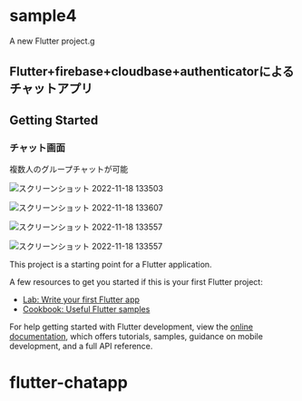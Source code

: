 # sample4

A new Flutter project.g

## Flutter+firebase+cloudbase+authenticatorによるチャットアプリ

## Getting Started
### チャット画面

複数人のグループチャットが可能

![スクリーンショット 2022-11-18 133503](https://user-images.githubusercontent.com/63835230/202617998-4bad96e8-a16a-470c-8344-4301a27f6160.png)

![スクリーンショット 2022-11-18 133607](https://user-images.githubusercontent.com/63835230/202618308-3dac743f-85ca-4451-bf91-cb8d9f89c7eb.png)

![スクリーンショット 2022-11-18 133557](https://user-images.githubusercontent.com/63835230/202618025-6b9430d9-bc53-456f-b748-6130ce0c3a97.png)

![スクリーンショット 2022-11-18 133557](https://user-images.githubusercontent.com/63835230/202618040-3a695301-f529-443f-8ff5-4eff25336ce2.png)




This project is a starting point for a Flutter application.

A few resources to get you started if this is your first Flutter project:

- [Lab: Write your first Flutter app](https://docs.flutter.dev/get-started/codelab)
- [Cookbook: Useful Flutter samples](https://docs.flutter.dev/cookbook)

For help getting started with Flutter development, view the
[online documentation](https://docs.flutter.dev/), which offers tutorials,
samples, guidance on mobile development, and a full API reference.
# flutter-chatapp

